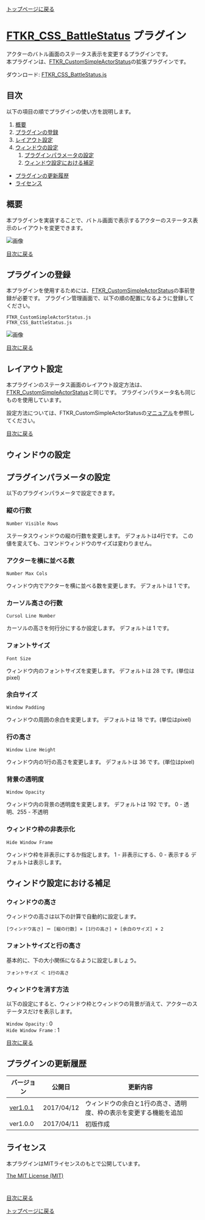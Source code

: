 [トップページに戻る](README.ja.md)

# [FTKR_CSS_BattleStatus](FTKR_CSS_BattleStatus.js) プラグイン

アクターのバトル画面のステータス表示を変更するプラグインです。<br>
本プラグインは、[FTKR_CustomSimpleActorStatus](FTKR_CustomSimpleActorStatus.ja.md)の拡張プラグインです。

ダウンロード: [FTKR_CSS_BattleStatus.js](https://raw.githubusercontent.com/futokoro/RPGMaker/master/FTKR_CSS_BattleStatus.js)

## 目次

以下の項目の順でプラグインの使い方を説明します。
1. [概要](#概要)
2. [プラグインの登録](#プラグインの登録)
3. [レイアウト設定](#レイアウト設定)
4. [ウィンドウの設定](#詳細ステータス画面の設定)
    1. [プラグインパラメータの設定](#プラグインパラメータの設定)
    2. [ウィンドウ設定における補足](#ウィンドウ設定における補足)
* [プラグインの更新履歴](#プラグインの更新履歴)
* [ライセンス](#ライセンス)

## 概要

本プラグインを実装することで、バトル画面で表示するアクターのステータス表示のレイアウトを変更できます。

![画像](image/FTKR_CSS_BattleStatus/n01_001.png)

[目次に戻る](#目次)

## プラグインの登録

本プラグインを使用するためには、[FTKR_CustomSimpleActorStatus](FTKR_CustomSimpleActorStatus.js)の事前登録が必要です。
プラグイン管理画面で、以下の順の配置になるように登録してください。
```
FTKR_CustomSimpleActorStatus.js
FTKR_CSS_BattleStatus.js
```
![画像](image/FTKR_CSS_BattleStatus/n02_001.png)

[目次に戻る](#目次)

## レイアウト設定

本プラグインのステータス画面のレイアウト設定方法は、[FTKR_CustomSimpleActorStatus](FTKR_CustomSimpleActorStatus.js)と同じです。
プラグインパラメータ名も同じものを使用しています。

設定方法については、FTKR_CustomSimpleActorStatusの[マニュアル](#FTKR_CustomSimpleActorStatus.ja.md)を参照してください。

[目次に戻る](#目次)

## ウィンドウの設定
## プラグインパラメータの設定
以下のプラグインパラメータで設定できます。

### 縦の行数
`Number Visible Rows`

ステータスウィンドウの縦の行数を変更します。
デフォルトは4行です。
この値を変えても、コマンドウィンドウのサイズは変わりません。

### アクターを横に並べる数
`Number Max Cols`

ウィンドウ内でアクターを横に並べる数を変更します。
デフォルトは 1 です。

### カーソル高さの行数
`Cursol Line Number`

カーソルの高さを何行分にするか設定します。
デフォルトは 1 です。

### フォントサイズ
`Font Size`

ウィンドウ内のフォントサイズを変更します。
デフォルトは 28 です。(単位はpixel)

### 余白サイズ
`Window Padding`

ウィンドウの周囲の余白を変更します。
デフォルトは 18 です。(単位はpixel)

### 行の高さ
`Window Line Height`

ウィンドウ内の1行の高さを変更します。
デフォルトは 36 です。(単位はpixel)

### 背景の透明度
`Window Opacity`

ウィンドウ内の背景の透明度を変更します。
デフォルトは 192 です。
0 - 透明、255 - 不透明

### ウィンドウ枠の非表示化
`Hide Window Frame`

ウィンドウ枠を非表示にするか指定します。
1 - 非表示にする、0 - 表示する
デフォルトは表示します。

## ウィンドウ設定における補足

### ウィンドウの高さ
ウィンドウの高さは以下の計算で自動的に設定します。
```
[ウィンドウ高さ] ＝ [縦の行数] × [1行の高さ] + [余白のサイズ] × 2
```

### フォントサイズと行の高さ
基本的に、下の大小関係になるように設定しましょう。
```
フォントサイズ ＜ 1行の高さ
```

### ウィンドウを消す方法
以下の設定にすると、ウィンドウ枠とウィンドウの背景が消えて、アクターのステータスだけを表示します。

`Window Opacity`     : 0 <br>
`Hide Window Frame`  : 1

[目次に戻る](#目次)

## プラグインの更新履歴

| バージョン | 公開日 | 更新内容 |
| --- | --- | --- |
| [ver1.0.1](FTKR_CSS_BattleStatus.js) | 2017/04/12 | ウィンドウの余白と1行の高さ、透明度、枠の表示を変更する機能を追加 |
| ver1.0.0 | 2017/04/11 | 初版作成 |

## ライセンス

本プラグインはMITライセンスのもとで公開しています。

[The MIT License (MIT)](https://opensource.org/licenses/mit-license.php)

#
[目次に戻る](#目次)

[トップページに戻る](README.ja.md)